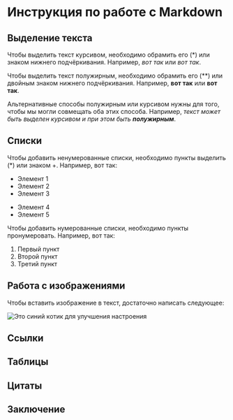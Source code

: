 # Инструкция по работе с Markdown

## Выделение текста

Чтобы выделить текст курсивом, необходимо обрамить его (*) или знаком нижнего подчёркивания. Например, *вот так* или _вот так_.

Чтобы выделить текст полужирным, необходимо обрамить его (**) или двойным знаком нижнего подчёркивания. Например, **вот так** или __вот так__.

Альтернативные способы полужирным или курсивом нужны для того, чтобы мы могли совмещать оба этих способа. Например, _текст может быть выделен курсивом и при этом быть **полужирным**_.

## Списки

Чтобы добавить ненумерованные списки, необходимо пункты выделить (*) или знаком +. Например, вот так:
* Элемент 1
* Элемент 2
* Элемент 3
+ Элемент 4
+ Элемент 5

Чтобы добавить нумерованные списки, необходимо пункты пронумеровать. Например, вот так:
1. Первый пункт
2. Второй пункт
3. Третий пункт

## Работа с изображениями

Чтобы вставить изображение в текст, достаточно написать следующее:

![Это синий котик для улучшения настроения](sinii_kotik.jpg)

## Ссылки

## Таблицы

## Цитаты

## Заключение